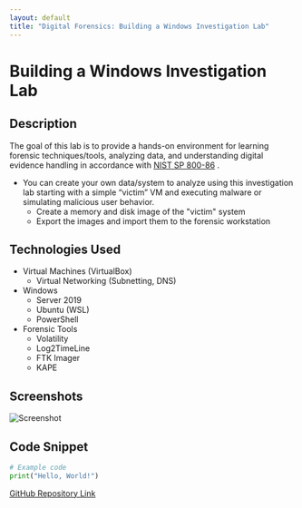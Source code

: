 ```yaml
---
layout: default
title: "Digital Forensics: Building a Windows Investigation Lab"
---
```


# Building a Windows Investigation Lab

## Description
The goal of this lab is to provide a hands-on environment for learning forensic techniques/tools, analyzing data, and understanding digital evidence handling in accordance with [NIST SP 800-86](https://nvlpubs.nist.gov/nistpubs/legacy/sp/nistspecialpublication800-86.pdf)
.

- You can create your own data/system to analyze using this investigation lab starting with a simple “victim” VM and executing malware or simulating malicious user behavior.
    * Create a memory and disk image of the "victim" system
    * Export the images and import them to the forensic workstation

## Technologies Used
- Virtual Machines (VirtualBox)
  - Virtual Networking (Subnetting, DNS)
- Windows
  - Server 2019
  - Ubuntu (WSL)
  - PowerShell
- Forensic Tools
  - Volatility
  - Log2TimeLine
  - FTK Imager
  - KAPE
 
## Screenshots
![Screenshot](url_to_screenshot)

## Code Snippet
```python
# Example code
print("Hello, World!")
```

[GitHub Repository Link](#)
